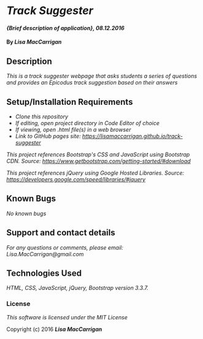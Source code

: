 # _Track Suggester_

#### _{Brief description of application}, 08.12.2016_

#### By _**Lisa MacCarrigan**_

## Description

_This is a track suggester webpage that asks students a series of questions and provides an Epicodus track suggestion based on their answers_

## Setup/Installation Requirements

* _Clone this repository_
* _If editing, open project directory in Code Editor of choice_
* _If viewing, open .html file(s) in a web browser_
* _Link to GitHub pages site: https://lisamaccarrigan.github.io/track-suggester_

_This project references Bootstrap's CSS and JavaScript using Bootstrap CDN. Source: https://www.getbootstrap.com/getting-started/#download_

_This project references jQuery using Google Hosted Libraries. Source: https://developers.google.com/speed/libraries/#jquery_

## Known Bugs

_No known bugs_

## Support and contact details

_For any questions or comments, please email: Lisa.MacCarrigan@gmail.com_

## Technologies Used

_HTML, CSS, JavaScript, jQuery, Bootstrap version 3.3.7._

### License

*This software is licensed under the MIT License*

Copyright (c) 2016 **_Lisa MacCarrigan_**
